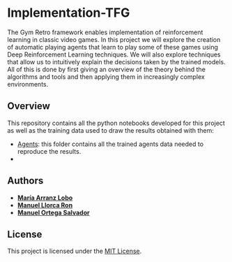 # Implementation-TFG

The Gym Retro framework enables implementation of reinforcement learning in classic
video games. In this project we will explore the creation of automatic playing agents that
learn to play some of these games using Deep Reinforcement Learning techniques. We
will also explore techniques that allow us to intuitively explain the decisions taken by the
trained models. All of this is done by first giving an overview of the theory behind the
algorithms and tools and then applying them in increasingly complex environments.

## Overview

This repository contains all the python notebooks developed for this project as well as the training data used to draw the results obtained with them:
- [Agents](https://github.com/tfg-gym-retro/Implementation-TFG/tree/master/Agents): this folder contains all the trained agents data needed to reproduce the results.
- 

## Authors


  - [**María Arranz Lobo**](https://github.com/maria-arranz)
  - [**Manuel Llorca Ron**](https://github.com/ManuKai1)
  - [**Manuel Ortega Salvador**](https://github.com/manuorsv)

## License 

This project is licensed under the [MIT License](https://github.com/tfg-gym-retro/Implementation-TFG/blob/master/LICENSE).
